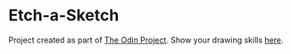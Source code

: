 # Etch-a-Sketch

Project created as part of [The Odin Project]("https://www.theodinproject.com/lessons/foundations-etch-a-sketch"). Show your drawing skills [here]("https://delightful-halva-3f121f.netlify.app").
